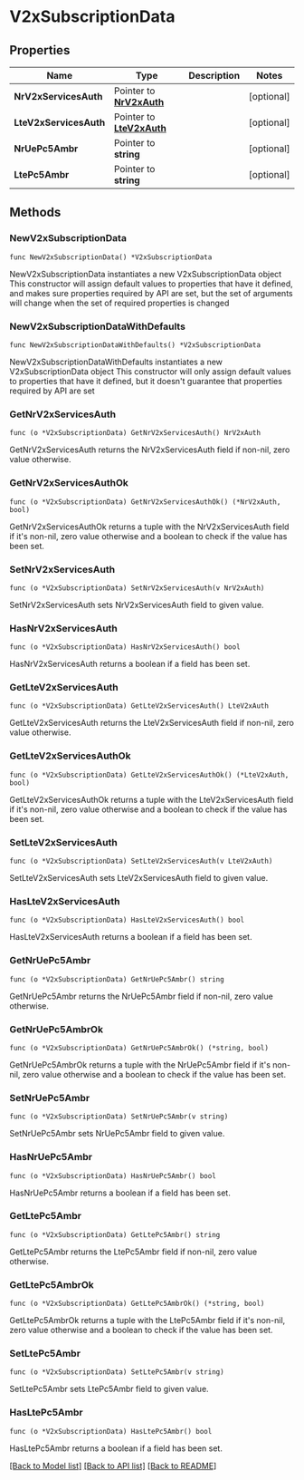 # V2xSubscriptionData

## Properties

Name | Type | Description | Notes
------------ | ------------- | ------------- | -------------
**NrV2xServicesAuth** | Pointer to [**NrV2xAuth**](NrV2xAuth.md) |  | [optional] 
**LteV2xServicesAuth** | Pointer to [**LteV2xAuth**](LteV2xAuth.md) |  | [optional] 
**NrUePc5Ambr** | Pointer to **string** |  | [optional] 
**LtePc5Ambr** | Pointer to **string** |  | [optional] 

## Methods

### NewV2xSubscriptionData

`func NewV2xSubscriptionData() *V2xSubscriptionData`

NewV2xSubscriptionData instantiates a new V2xSubscriptionData object
This constructor will assign default values to properties that have it defined,
and makes sure properties required by API are set, but the set of arguments
will change when the set of required properties is changed

### NewV2xSubscriptionDataWithDefaults

`func NewV2xSubscriptionDataWithDefaults() *V2xSubscriptionData`

NewV2xSubscriptionDataWithDefaults instantiates a new V2xSubscriptionData object
This constructor will only assign default values to properties that have it defined,
but it doesn't guarantee that properties required by API are set

### GetNrV2xServicesAuth

`func (o *V2xSubscriptionData) GetNrV2xServicesAuth() NrV2xAuth`

GetNrV2xServicesAuth returns the NrV2xServicesAuth field if non-nil, zero value otherwise.

### GetNrV2xServicesAuthOk

`func (o *V2xSubscriptionData) GetNrV2xServicesAuthOk() (*NrV2xAuth, bool)`

GetNrV2xServicesAuthOk returns a tuple with the NrV2xServicesAuth field if it's non-nil, zero value otherwise
and a boolean to check if the value has been set.

### SetNrV2xServicesAuth

`func (o *V2xSubscriptionData) SetNrV2xServicesAuth(v NrV2xAuth)`

SetNrV2xServicesAuth sets NrV2xServicesAuth field to given value.

### HasNrV2xServicesAuth

`func (o *V2xSubscriptionData) HasNrV2xServicesAuth() bool`

HasNrV2xServicesAuth returns a boolean if a field has been set.

### GetLteV2xServicesAuth

`func (o *V2xSubscriptionData) GetLteV2xServicesAuth() LteV2xAuth`

GetLteV2xServicesAuth returns the LteV2xServicesAuth field if non-nil, zero value otherwise.

### GetLteV2xServicesAuthOk

`func (o *V2xSubscriptionData) GetLteV2xServicesAuthOk() (*LteV2xAuth, bool)`

GetLteV2xServicesAuthOk returns a tuple with the LteV2xServicesAuth field if it's non-nil, zero value otherwise
and a boolean to check if the value has been set.

### SetLteV2xServicesAuth

`func (o *V2xSubscriptionData) SetLteV2xServicesAuth(v LteV2xAuth)`

SetLteV2xServicesAuth sets LteV2xServicesAuth field to given value.

### HasLteV2xServicesAuth

`func (o *V2xSubscriptionData) HasLteV2xServicesAuth() bool`

HasLteV2xServicesAuth returns a boolean if a field has been set.

### GetNrUePc5Ambr

`func (o *V2xSubscriptionData) GetNrUePc5Ambr() string`

GetNrUePc5Ambr returns the NrUePc5Ambr field if non-nil, zero value otherwise.

### GetNrUePc5AmbrOk

`func (o *V2xSubscriptionData) GetNrUePc5AmbrOk() (*string, bool)`

GetNrUePc5AmbrOk returns a tuple with the NrUePc5Ambr field if it's non-nil, zero value otherwise
and a boolean to check if the value has been set.

### SetNrUePc5Ambr

`func (o *V2xSubscriptionData) SetNrUePc5Ambr(v string)`

SetNrUePc5Ambr sets NrUePc5Ambr field to given value.

### HasNrUePc5Ambr

`func (o *V2xSubscriptionData) HasNrUePc5Ambr() bool`

HasNrUePc5Ambr returns a boolean if a field has been set.

### GetLtePc5Ambr

`func (o *V2xSubscriptionData) GetLtePc5Ambr() string`

GetLtePc5Ambr returns the LtePc5Ambr field if non-nil, zero value otherwise.

### GetLtePc5AmbrOk

`func (o *V2xSubscriptionData) GetLtePc5AmbrOk() (*string, bool)`

GetLtePc5AmbrOk returns a tuple with the LtePc5Ambr field if it's non-nil, zero value otherwise
and a boolean to check if the value has been set.

### SetLtePc5Ambr

`func (o *V2xSubscriptionData) SetLtePc5Ambr(v string)`

SetLtePc5Ambr sets LtePc5Ambr field to given value.

### HasLtePc5Ambr

`func (o *V2xSubscriptionData) HasLtePc5Ambr() bool`

HasLtePc5Ambr returns a boolean if a field has been set.


[[Back to Model list]](../README.md#documentation-for-models) [[Back to API list]](../README.md#documentation-for-api-endpoints) [[Back to README]](../README.md)


